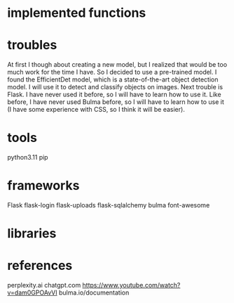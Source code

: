 # implemented functions

# troubles
At first I though about creating a new model, but I realized that would be too much work for the time I have. So I decided to use a pre-trained model. I found the EfficientDet model, which is a state-of-the-art object detection model. I will use it to detect and classify objects on images.
Next trouble is Flask. I have never used it before, so I will have to learn how to use it. 
Like before, I have never used Bulma before, so I will have to learn how to use it (I have some experience with CSS, so I think it will be easier).


# tools
python3.11
pip

# frameworks
Flask
flask-login
flask-uploads
flask-sqlalchemy
bulma
font-awesome

# libraries


# references
perplexity.ai
chatgpt.com
https://www.youtube.com/watch?v=dam0GPOAvVI
bulma.io/documentation
